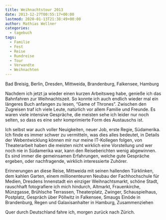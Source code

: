 ```yaml
---
title: Weihnachtstour 2013
date: 2013-12-27T00:55:17+00:00
lastmod: 2020-01-13T21:38:49+00:00
author: Mathias Wellner
categories:
  - tagebuch
tags:
  - Familie
  - Fest
  - Reise
  - Rundreise
  - Tour
  - Verwandte
  - Weihnachten
---
```

Bad Breisig, Berlin, Dresden, Mittweida, Brandenburg, Falkensee, Hamburg

Nachdem ich jetzt ja wieder einen kurzen Arbeitsweg habe, genieße ich das Bahnfahren zur Weihnachtszeit. So konnte ich auch endlich wieder mal ein längeres Buch anfangen zu lesen, &#8220;Game of Thrones&#8221;. Zwischen den Zugreisen traf ich viele Leute, natürlich vor allem Familie und Freunde. Es waren viele intensive Gespräche, die meisten sehe ich leider nur noch selten, so dass es eine sehr komprimierte Form des Austauschs ist. 

Ich selbst war auch voller Neuigkeiten, neuer Job, erste Regie, Südamerika. Ich finde es immer schwer zu vermitteln, was dies alles bedeutet, in Details der Webentwicklung können mir nur meine IT-Kollegen folgen, von Theaterarbeit haben die meisten nicht wirklich eine Vorstellung und wer noch nie in Südamerika war, kann den Reiseberichten wenig abgewinnen. Es sind immer die gemeinsamen Erfahrungen, welche gute Gespräche ergeben, oder nachfragende, wirklich interessierte Zuhörer. 

Erinnerungen an diese Reise, Mittweida mit seinen hallenden Türklinken, dem kahlen Garten, einem millionenteuren Neubau der Fachhochschule für Medien, Dresdens Innenstadt ein einziger Weihnachtsmarkt, schöne Stadt, rauschhaft fotografiere ich mich hindurch, Altmarkt, Frauenkirche, Münzgasse, Brühlsche Terrassen, Theaterplatz, Zwinger, Schauspielhaus, Postplatz, Gespräch über Pöllwitz in Falkensee, Smaugs Einöde in Brandenburg, Regen und Galaxisanhalter in Hamburg, Zusammenziehen

Quer durch Deutschland fahre ich, morgen zurück nach Zürich.